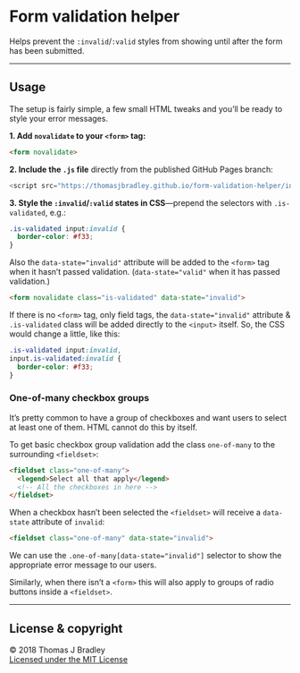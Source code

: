 # Form validation helper

Helps prevent the `:invalid`/`:valid` styles from showing until after the form has been submitted.

---

## Usage

The setup is fairly simple, a few small HTML tweaks and you’ll be ready to style your error messages.

**1. Add `novalidate` to your `<form>` tag:**

```html
<form novalidate>
```

**2. Include the `.js` file** directly from the published GitHub Pages branch:

```js
<script src="https://thomasjbradley.github.io/form-validation-helper/index.js"></script>
```

**3. Style the `:invalid`/`:valid` states in CSS**—prepend the selectors with `.is-validated`, e.g.:

```css
.is-validated input:invalid {
  border-color: #f33;
}
```

Also the `data-state="invalid"` attribute will be added to the `<form>` tag when it hasn’t passed validation. (`data-state="valid"` when it has passed validation.)

```html
<form novalidate class="is-validated" data-state="invalid">
```

If there is no `<form>` tag, only field tags, the `data-state="invalid"` attribute & `.is-validated` class will be added directly to the `<input>` itself. So, the CSS would change a little, like this:

```css
.is-validated input:invalid,
input.is-validated:invalid {
  border-color: #f33;
}
```

### One-of-many checkbox groups

It’s pretty common to have a group of checkboxes and want users to select at least one of them. HTML cannot do this by itself.

To get basic checkbox group validation add the class `one-of-many` to the surrounding `<fieldset>`:

```html
<fieldset class="one-of-many">
  <legend>Select all that apply</legend>
  <!-- All the checkboxes in here -->
</fieldset>
```

When a checkbox hasn’t been selected the `<fieldset>` will receive a `data-state` attribute of `invalid`:

```html
<fieldset class="one-of-many" data-state="invalid">
```

We can use the `.one-of-many[data-state="invalid"]` selector to show the appropriate error message to our users.

Similarly, when there isn’t a `<form>` this will also apply to groups of radio buttons inside a `<fieldset>`.

---

## License & copyright

© 2018 Thomas J Bradley
<br>[Licensed under the MIT License](LICENSE)
